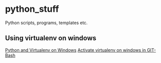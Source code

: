 # python_stuff
Python scripts, programs, templates etc.

## Using virtualenv on windows
[Python and Virtualenv on Windows](https://stackoverflow.com/questions/17737203/python-and-virtualenv-on-windows)
[Activate virtualenv on windows in GIT-Bash](https://stackoverflow.com/questions/10450992/can-not-activate-a-virtualenv-in-git-bash-mingw32-for-windows)
